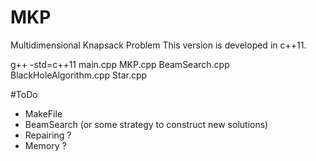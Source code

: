 # MKP
Multidimensional Knapsack Problem
This version is developed in c++11.

g++ -std=c++11 main.cpp MKP.cpp BeamSearch.cpp BlackHoleAlgorithm.cpp Star.cpp

#ToDo

 - MakeFile
 - BeamSearch (or some strategy to construct new solutions)
 - Repairing ?
 - Memory ? 